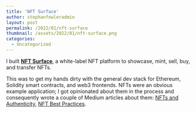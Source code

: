 ```yaml
---
title: 'NFT Surface'
author: stephanfowleradmin
layout: post
permalink: /2022/01/nft-surface
thumbnail: /assets/2022/01/nft-surface.png
categories:
  - Uncategorized
---
```


I built __[NFT Surface](https://github.com/stephanfowler/nft-surface)__, a white-label NFT platform to showcase, mint, sell, buy, and transfer NFTs. 

This was to get my hands dirty with the general dev stack for Ethereum, Solidity smart contracts, and web3 frontends. NFTs were an obvious example application; I got opinionated about them in the process and consequently wrote a couple of Medium articles about them: [NFTs and Authenticity](https://medium.com/coinmonks/nfts-and-authenticity-part-1-86cb7c0cb979), [NFT Best Practices](https://medium.com/@stephanfowler/nfts-and-permanence-part-2-40f44cdd8cb6).

